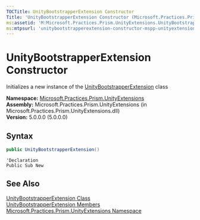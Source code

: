 ```yaml
---
TOCTitle: UnityBootstrapperExtension Constructor
Title: 'UnityBootstrapperExtension Constructor (Microsoft.Practices.Prism.UnityExtensions)'
ms:assetid: 'M:Microsoft.Practices.Prism.UnityExtensions.UnityBootstrapperExtension.\#ctor'
ms:mtpsurl: 'unitybootstrapperextension-constructor-mspp-unityextensions.md'
---
```



# UnityBootstrapperExtension Constructor

Initializes a new instance of the [UnityBootstrapperExtension](/patterns-practices/reference/unitybootstrapperextension-class-mspp-unityextensions) class

**Namespace:** [Microsoft.Practices.Prism.UnityExtensions](/patterns-practices/reference/mspp-unityextensions-namespace)<br/>
**Assembly:** Microsoft.Practices.Prism.UnityExtensions (in Microsoft.Practices.Prism.UnityExtensions.dll)<br/>
**Version:** 5.0.0.0 (5.0.0.0)

## Syntax

```C#
public UnityBootstrapperExtension()
```
```VB
'Declaration
Public Sub New
```

## See Also

[UnityBootstrapperExtension Class](/patterns-practices/reference/unitybootstrapperextension-class-mspp-unityextensions)<br/>
[UnityBootstrapperExtension Members](/patterns-practices/reference/unitybootstrapperextension-members-mspp-unityextensions)<br/>
[Microsoft.Practices.Prism.UnityExtensions Namespace](/patterns-practices/reference/mspp-unityextensions-namespace)<br/>